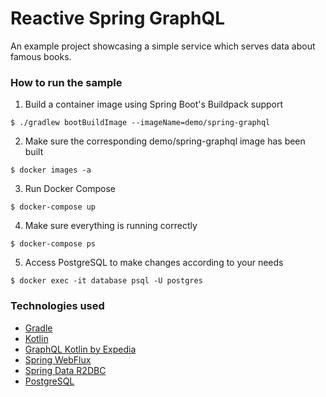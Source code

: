 # Reactive Spring GraphQL
An example project showcasing a simple service which serves data about famous books.

### How to run the sample
1. Build a container image using Spring Boot's Buildpack support
```
$ ./gradlew bootBuildImage --imageName=demo/spring-graphql
```

2. Make sure the corresponding demo/spring-graphql image has been built
```
$ docker images -a
```
3. Run Docker Compose
```
$ docker-compose up
```
4. Make sure everything is running correctly
```
$ docker-compose ps
```
5. Access PostgreSQL to make changes according to your needs
```
$ docker exec -it database psql -U postgres
```

### Technologies used
- [Gradle](https://github.com/gradle/gradle)
- [Kotlin](https://github.com/JetBrains/kotlin)
- [GraphQL Kotlin by Expedia](https://github.com/ExpediaGroup/graphql-kotlin)
- [Spring WebFlux](https://spring.io/reactive)
- [Spring Data R2DBC](https://spring.io/projects/spring-data-r2dbc)
- [PostgreSQL](https://www.postgresql.org/)
